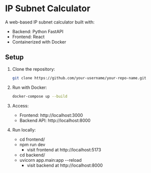 # IP Subnet Calculator

A web-based IP subnet calculator built with:
- Backend: Python FastAPI
- Frontend: React
- Containerized with Docker

## Setup

1. Clone the repository:
   ```bash
   git clone https://github.com/your-username/your-repo-name.git
   ```

2. Run with Docker:
   ```bash
   docker-compose up --build
   ```

3. Access:
   - Frontend: http://localhost:3000
   - Backend API: http://localhost:8000

  4. Run locally:
        - cd frontend/
        - npm run dev 
            - visit frontend at http://localhost:5173
        - cd backend/ 
        - uvicorn app.main:app --reload
            - visit backend at http://localhost:8000
